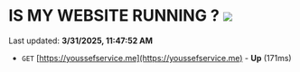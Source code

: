 # IS MY WEBSITE RUNNING ? [![](https://img.shields.io/static/v1?label=Sponsor&message=%E2%9D%A4&logo=GitHub&color=%23fe8e86)](https://github.com/sponsors/Youssef-Lehmam)

Last updated: **3/31/2025, 11:47:52 AM**

- `GET` [https://youssefservice.me](https://youssefservice.me) - **Up** (171ms)
